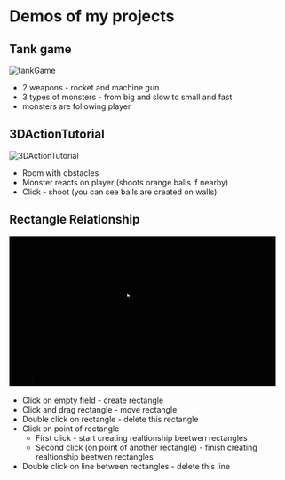 # Demos of my projects

## Tank game
![tankGame](tankGame.gif)

* 2 weapons - rocket and machine gun
* 3 types of monsters - from big and slow to small and fast
* monsters are following player

## 3DActionTutorial
![3DActionTutorial](3DActionTutorial.gif)

* Room with obstacles
* Monster reacts on player (shoots orange balls if nearby)
* Click - shoot (you can see balls are created on walls)

## Rectangle Relationship
![rectangleRelationShip](rectangleRelaionship.gif)

* Click on empty field - create rectangle
* Click and drag rectangle - move rectangle
* Double click on rectangle - delete this rectangle
* Click on point of rectangle
	* First click - start creating realtionship beetwen rectangles
	* Second click (on point of another rectangle) - finish creating realtionship beetwen rectangles
* Double click on line between rectangles - delete this line
